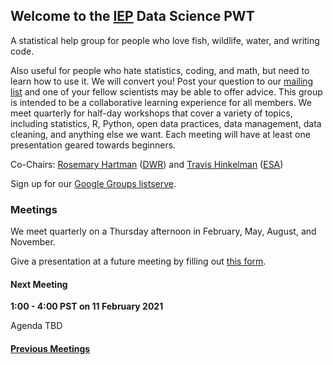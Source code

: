 ## Welcome to the [IEP](https://water.ca.gov/Programs/Environmental-Services/Interagency-Ecological-Program) Data Science PWT

A statistical help group for people who love fish, wildlife, water, and writing code.

Also useful for people who hate statistics, coding, and math, but need to learn how to use it. We will convert you! Post your question to our [mailing list](https://groups.google.com/g/bay-delta-datascience) and one of your fellow scientists may be able to offer advice. This group is intended to be a collaborative learning experience for all members. We meet quarterly for half-day workshops that cover a variety of topics, including statistics, R, Python, open data practices, data management, data cleaning, and anything else we want. Each meeting will have at least one presentation geared towards beginners.

Co-Chairs: [Rosemary Hartman](https://www.linkedin.com/in/rosemary-hartman-1b3b53bb/) ([DWR](https://water.ca.gov/)) and [Travis Hinkelman](https://www.travishinkelman.com/) ([ESA](https://esassoc.com/))

Sign up for our [Google Groups listserve](https://groups.google.com/g/bay-delta-datascience).

### Meetings

We meet quarterly on a Thursday afternoon in February, May, August, and November.

Give a presentation at a future meeting by filling out [this form](https://docs.google.com/forms/d/e/1FAIpQLSfJlYOBoqxdqHwain-XFrraKFtymYsTwxwBMKekBd0B98q5CA/viewform?usp=sf_link).

#### Next Meeting

**1:00 - 4:00 PST on 11 February 2021**

Agenda TBD

#### [Previous Meetings](https://interagencyecologicalprogram.github.io/DataScience/agendas)


